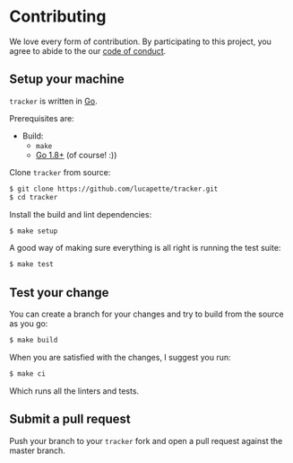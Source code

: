 # Contributing

We love every form of contribution. By participating to this project, you
agree to abide to the our [code of conduct](/CODE_OF_CONDUCT.md).

## Setup your machine

`tracker` is written in [Go](https://golang.org/).

Prerequisites are:

* Build:
  * `make`
  * [Go 1.8+](http://golang.org/doc/install) (of course! :))

Clone `tracker` from source:

```sh
$ git clone https://github.com/lucapette/tracker.git
$ cd tracker
```

Install the build and lint dependencies:

``` sh
$ make setup
```

A good way of making sure everything is all right is running the test suite:

``` sh
$ make test
```

## Test your change

You can create a branch for your changes and try to build from the source as
you go:

``` sh
$ make build
```

When you are satisfied with the changes, I suggest you run:

``` sh
$ make ci
```

Which runs all the linters and tests.

## Submit a pull request

Push your branch to your `tracker` fork and open a pull request against
the master branch.
